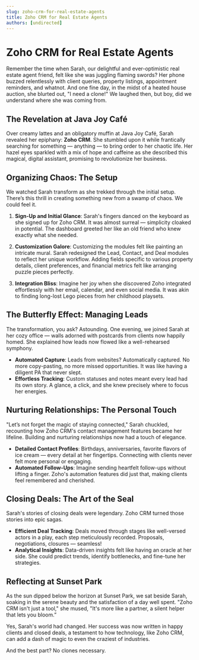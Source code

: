```yaml
---
slug: zoho-crm-for-real-estate-agents
title: Zoho CRM for Real Estate Agents
authors: [undirected]
---
```


# Zoho CRM for Real Estate Agents

Remember the time when Sarah, our delightful and ever-optimistic real estate agent friend, felt like she was juggling flaming swords? Her phone buzzed relentlessly with client queries, property listings, appointment reminders, and whatnot. And one fine day, in the midst of a heated house auction, she blurted out, "I need a clone!" We laughed then, but boy, did we understand where she was coming from.

## The Revelation at Java Joy Café

Over creamy lattes and an obligatory muffin at Java Joy Café, Sarah revealed her epiphany: **Zoho CRM**. She stumbled upon it while frantically searching for something — anything — to bring order to her chaotic life. Her hazel eyes sparkled with a mix of hope and caffeine as she described this magical, digital assistant, promising to revolutionize her business.

## Organizing Chaos: The Setup

We watched Sarah transform as she trekked through the initial setup. There’s this thrill in creating something new from a swamp of chaos. We could feel it.

1. **Sign-Up and Initial Glance**: Sarah's fingers danced on the keyboard as she signed up for Zoho CRM. It was almost surreal — simplicity cloaked in potential. The dashboard greeted her like an old friend who knew exactly what she needed.

2. **Customization Galore**: Customizing the modules felt like painting an intricate mural. Sarah redesigned the Lead, Contact, and Deal modules to reflect her unique workflow. Adding fields specific to various property details, client preferences, and financial metrics felt like arranging puzzle pieces perfectly.

3. **Integration Bliss**: Imagine her joy when she discovered Zoho integrated effortlessly with her email, calendar, and even social media. It was akin to finding long-lost Lego pieces from her childhood playsets.

## The Butterfly Effect: Managing Leads

The transformation, you ask? Astounding. One evening, we joined Sarah at her cozy office — walls adorned with postcards from clients now happily homed. She explained how leads now flowed like a well-rehearsed symphony.

- **Automated Capture**: Leads from websites? Automatically captured. No more copy-pasting, no more missed opportunities. It was like having a diligent PA that never slept.
- **Effortless Tracking**: Custom statuses and notes meant every lead had its own story. A glance, a click, and she knew precisely where to focus her energies.

## Nurturing Relationships: The Personal Touch

"Let’s not forget the magic of staying connected," Sarah chuckled, recounting how Zoho CRM's contact management features became her lifeline. Building and nurturing relationships now had a touch of elegance.

- **Detailed Contact Profiles**: Birthdays, anniversaries, favorite flavors of ice cream — every detail at her fingertips. Connecting with clients never felt more personal or engaging.
- **Automated Follow-Ups**: Imagine sending heartfelt follow-ups without lifting a finger. Zoho's automation features did just that, making clients feel remembered and cherished.

## Closing Deals: The Art of the Seal

Sarah's stories of closing deals were legendary. Zoho CRM turned those stories into epic sagas.

- **Efficient Deal Tracking**: Deals moved through stages like well-versed actors in a play, each step meticulously recorded. Proposals, negotiations, closures — seamless!
- **Analytical Insights**: Data-driven insights felt like having an oracle at her side. She could predict trends, identify bottlenecks, and fine-tune her strategies.

## Reflecting at Sunset Park

As the sun dipped below the horizon at Sunset Park, we sat beside Sarah, soaking in the serene beauty and the satisfaction of a day well spent. "Zoho CRM isn't just a tool," she mused, "It's more like a partner, a silent helper that lets you bloom.”

Yes, Sarah's world had changed. Her success was now written in happy clients and closed deals, a testament to how technology, like Zoho CRM, can add a dash of magic to even the craziest of industries.

And the best part? No clones necessary.